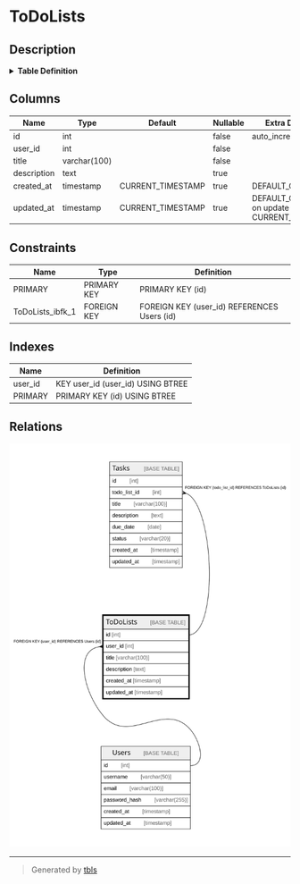 # ToDoLists

## Description

<details>
<summary><strong>Table Definition</strong></summary>

```sql
CREATE TABLE `ToDoLists` (
  `id` int NOT NULL AUTO_INCREMENT,
  `user_id` int NOT NULL,
  `title` varchar(100) NOT NULL,
  `description` text,
  `created_at` timestamp NULL DEFAULT CURRENT_TIMESTAMP,
  `updated_at` timestamp NULL DEFAULT CURRENT_TIMESTAMP ON UPDATE CURRENT_TIMESTAMP,
  PRIMARY KEY (`id`),
  KEY `user_id` (`user_id`),
  CONSTRAINT `ToDoLists_ibfk_1` FOREIGN KEY (`user_id`) REFERENCES `Users` (`id`) ON DELETE CASCADE
) ENGINE=InnoDB DEFAULT CHARSET=utf8mb4 COLLATE=utf8mb4_0900_ai_ci
```

</details>

## Columns

| Name | Type | Default | Nullable | Extra Definition | Children | Parents | Comment |
| ---- | ---- | ------- | -------- | ---------------- | -------- | ------- | ------- |
| id | int |  | false | auto_increment | [Tasks](Tasks.md) |  |  |
| user_id | int |  | false |  |  | [Users](Users.md) |  |
| title | varchar(100) |  | false |  |  |  |  |
| description | text |  | true |  |  |  |  |
| created_at | timestamp | CURRENT_TIMESTAMP | true | DEFAULT_GENERATED |  |  |  |
| updated_at | timestamp | CURRENT_TIMESTAMP | true | DEFAULT_GENERATED on update CURRENT_TIMESTAMP |  |  |  |

## Constraints

| Name | Type | Definition |
| ---- | ---- | ---------- |
| PRIMARY | PRIMARY KEY | PRIMARY KEY (id) |
| ToDoLists_ibfk_1 | FOREIGN KEY | FOREIGN KEY (user_id) REFERENCES Users (id) |

## Indexes

| Name | Definition |
| ---- | ---------- |
| user_id | KEY user_id (user_id) USING BTREE |
| PRIMARY | PRIMARY KEY (id) USING BTREE |

## Relations

![er](ToDoLists.svg)

---

> Generated by [tbls](https://github.com/k1LoW/tbls)
